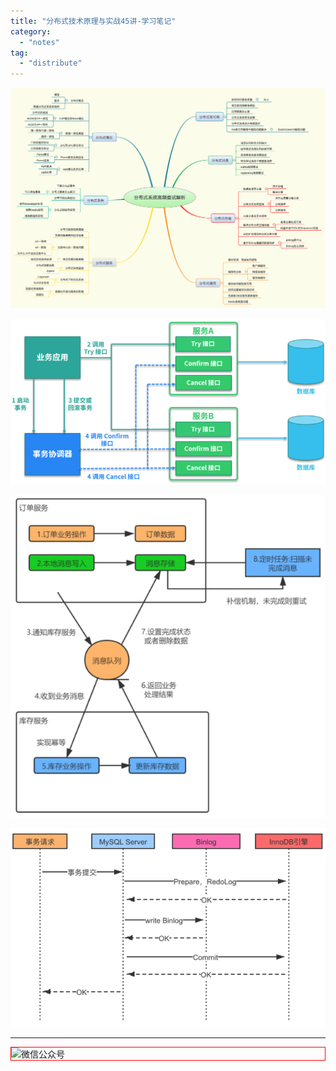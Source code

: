 ```yaml
---
title: "分布式技术原理与实战45讲-学习笔记"
category:
  - "notes"
tag:
  - "distribute"
---
```




![](./images/2023-10-24-18-17-57.png)

![](./images/2023-10-24-18-17-58.png)
                
![](./images/2023-10-24-18-18-00.png)
                

![](./images/2023-10-24-18-18-01.png)
   



---

<img style="border:1px red solid; display:block; margin:0 auto;" :src="$withBase('/qrcode.jpg')" alt="微信公众号" />

